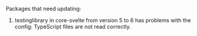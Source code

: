 Packages that need updating:

1. testinglibrary in core-svelte from version 5 to 6 has problems with the config: TypeScript files are not read correctly. 

